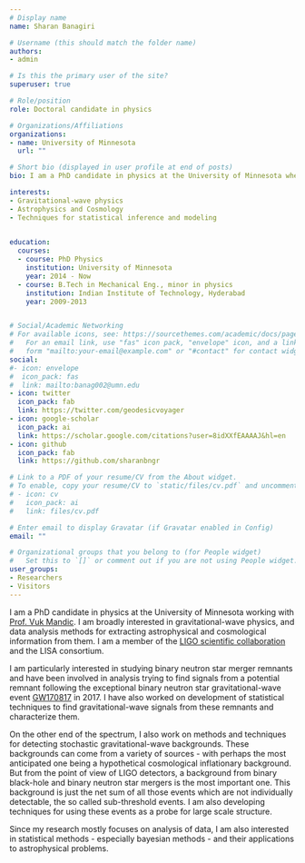 ```yaml
---
# Display name
name: Sharan Banagiri   

# Username (this should match the folder name)
authors:
- admin

# Is this the primary user of the site?
superuser: true

# Role/position
role: Doctoral candidate in physics   

# Organizations/Affiliations
organizations:
- name: University of Minnesota
  url: ""

# Short bio (displayed in user profile at end of posts)
bio: I am a PhD candidate in physics at the University of Minnesota where I study gravitational-waves and their detection with ground-based and space-borne gravitational-wave detectors. 

interests:
- Gravitational-wave physics
- Astrophysics and Cosmology
- Techniques for statistical inference and modeling
  

education:
  courses:
  - course: PhD Physics
    institution: University of Minnesota
    year: 2014 - Now
  - course: B.Tech in Mechanical Eng., minor in physics
    institution: Indian Institute of Technology, Hyderabad
    year: 2009-2013


# Social/Academic Networking
# For available icons, see: https://sourcethemes.com/academic/docs/page-builder/#icons
#   For an email link, use "fas" icon pack, "envelope" icon, and a link in the
#   form "mailto:your-email@example.com" or "#contact" for contact widget.
social:
#- icon: envelope
#  icon_pack: fas
#  link: mailto:banag002@umn.edu
- icon: twitter
  icon_pack: fab
  link: https://twitter.com/geodesicvoyager
- icon: google-scholar
  icon_pack: ai
  link: https://scholar.google.com/citations?user=8idXXfEAAAAJ&hl=en
- icon: github
  icon_pack: fab
  link: https://github.com/sharanbngr

# Link to a PDF of your resume/CV from the About widget.
# To enable, copy your resume/CV to `static/files/cv.pdf` and uncomment the lines below.
# - icon: cv
#   icon_pack: ai
#   link: files/cv.pdf

# Enter email to display Gravatar (if Gravatar enabled in Config)
email: ""

# Organizational groups that you belong to (for People widget)
#   Set this to `[]` or comment out if you are not using People widget.
user_groups:
- Researchers
- Visitors
---
```

I am a PhD candidate in physics at the University of Minnesota working with [Prof. Vuk Mandic](http://groups.physics.umn.edu/ligo/). I am broadly interested in gravitational-wave physics, and data analysis methods for extracting astrophysical and cosmological information from them. I am a member of the [LIGO scientific collaboration](https://www.ligo.org/) and the LISA consortium. 


I am particularly interested in studying binary neutron star merger remnants and have been involved in analysis trying to find signals from a potential remnant following the exceptional binary neutron star gravitational-wave event [GW170817](https://en.wikipedia.org/wiki/GW170817) in 2017. I have also worked on development of statistical techniques to find gravitational-wave signals from these remnants  and characterize them. 

On the other end of the spectrum, I also work on methods and techniques for detecting stochastic gravitational-wave backgrounds. These backgrounds can come from a variety of sources - with perhaps the most anticipated one being a hypothetical cosmological inflationary background. But from the point of view of LIGO detectors, a background from binary black-hole and binary neutron star mergers is the most important one. This background is just the net sum of all those events which are not individually detectable, the so called sub-threshold events. I am also developing techniques for using these events as a probe for large scale structure. 

Since my research mostly focuses on analysis of data, I am also interested in statistical methods - especially bayesian methods - and their applications to astrophysical problems.
